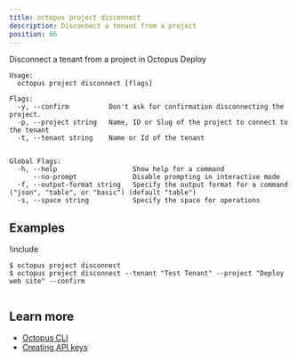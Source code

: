 ```yaml
---
title: octopus project disconnect
description: Disconnect a tenant from a project
position: 66
---
```


Disconnect a tenant from a project in Octopus Deploy


```text
Usage:
  octopus project disconnect [flags]

Flags:
  -y, --confirm          Don't ask for confirmation disconnecting the project.
  -p, --project string   Name, ID or Slug of the project to connect to the tenant
  -t, --tenant string    Name or Id of the tenant


Global Flags:
  -h, --help                   Show help for a command
      --no-prompt              Disable prompting in interactive mode
  -f, --output-format string   Specify the output format for a command ("json", "table", or "basic") (default "table")
  -s, --space string           Specify the space for operations

```

## Examples

!include <samples-instance>


```text
$ octopus project disconnect
$ octopus project disconnect --tenant "Test Tenant" --project "Deploy web site" --confirm


```

## Learn more

- [Octopus CLI](/docs/octopus-rest-api/cli/index.md)
- [Creating API keys](/docs/octopus-rest-api/how-to-create-an-api-key.md)